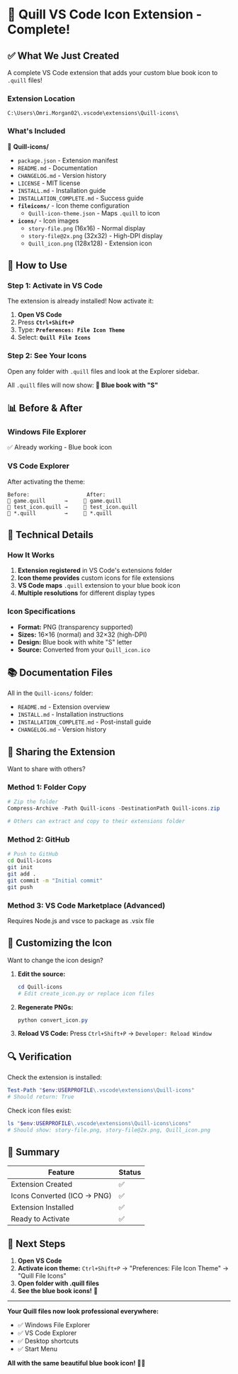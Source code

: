 # 📘 Quill VS Code Icon Extension - Complete!

## ✅ What We Just Created

A complete VS Code extension that adds your custom blue book icon to `.quill` files!

### Extension Location
```
C:\Users\Omri.Morgan02\.vscode\extensions\Quill-icons\
```

### What's Included

📁 **Quill-icons/**
- `package.json` - Extension manifest
- `README.md` - Documentation
- `CHANGELOG.md` - Version history
- `LICENSE` - MIT license
- `INSTALL.md` - Installation guide
- `INSTALLATION_COMPLETE.md` - Success guide
- **`fileicons/`** - Icon theme configuration
  - `Quill-icon-theme.json` - Maps `.quill` to icon
- **`icons/`** - Icon images
  - `story-file.png` (16x16) - Normal display
  - `story-file@2x.png` (32x32) - High-DPI display
  - `Quill_icon.png` (128x128) - Extension icon

## 🎯 How to Use

### Step 1: Activate in VS Code

The extension is already installed! Now activate it:

1. **Open VS Code**
2. Press **`Ctrl+Shift+P`**
3. Type: **`Preferences: File Icon Theme`**
4. Select: **`Quill File Icons`**

### Step 2: See Your Icons

Open any folder with `.quill` files and look at the Explorer sidebar.

All `.quill` files will now show: **📘 Blue book with "S"**

## 📊 Before & After

### Windows File Explorer
✅ Already working - Blue book icon

### VS Code Explorer
After activating the theme:
```
Before:                  After:
📄 game.quill      →     📘 game.quill
📄 test_icon.quill →     📘 test_icon.quill
📄 *.quill         →     📘 *.quill
```

## 🔧 Technical Details

### How It Works

1. **Extension registered** in VS Code's extensions folder
2. **Icon theme provides** custom icons for file extensions
3. **VS Code maps** `.quill` extension to your blue book icon
4. **Multiple resolutions** for different display types

### Icon Specifications

- **Format:** PNG (transparency supported)
- **Sizes:** 16×16 (normal) and 32×32 (high-DPI)
- **Design:** Blue book with white "S" letter
- **Source:** Converted from your `Quill_icon.ico`

## 📚 Documentation Files

All in the `Quill-icons/` folder:

- `README.md` - Extension overview
- `INSTALL.md` - Installation instructions
- `INSTALLATION_COMPLETE.md` - Post-install guide
- `CHANGELOG.md` - Version history

## 🚀 Sharing the Extension

Want to share with others?

### Method 1: Folder Copy
```powershell
# Zip the folder
Compress-Archive -Path Quill-icons -DestinationPath Quill-icons.zip

# Others can extract and copy to their extensions folder
```

### Method 2: GitHub
```bash
# Push to GitHub
cd Quill-icons
git init
git add .
git commit -m "Initial commit"
git push
```

### Method 3: VS Code Marketplace (Advanced)
Requires Node.js and vsce to package as .vsix file

## 🎨 Customizing the Icon

Want to change the icon design?

1. **Edit the source:**
   ```powershell
   cd Quill-icons
   # Edit create_icon.py or replace icon files
   ```

2. **Regenerate PNGs:**
   ```powershell
   python convert_icon.py
   ```

3. **Reload VS Code:**
   Press `Ctrl+Shift+P` → `Developer: Reload Window`

## 🔍 Verification

Check the extension is installed:
```powershell
Test-Path "$env:USERPROFILE\.vscode\extensions\Quill-icons"
# Should return: True
```

Check icon files exist:
```powershell
ls "$env:USERPROFILE\.vscode\extensions\Quill-icons\icons"
# Should show: story-file.png, story-file@2x.png, Quill_icon.png
```

## 📖 Summary

| Feature | Status |
|---------|--------|
| Extension Created | ✅ |
| Icons Converted (ICO → PNG) | ✅ |
| Extension Installed | ✅ |
| Ready to Activate | ✅ |

## 🎯 Next Steps

1. **Open VS Code**
2. **Activate icon theme:** `Ctrl+Shift+P` → "Preferences: File Icon Theme" → "Quill File Icons"
3. **Open folder with .quill files**
4. **See the blue book icons!** 📘

---

**Your Quill files now look professional everywhere:**
- ✅ Windows File Explorer
- ✅ VS Code Explorer
- ✅ Desktop shortcuts
- ✅ Start Menu

**All with the same beautiful blue book icon!** 📘✨
